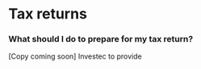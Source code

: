# Tax returns

### What should I do to prepare for my tax return?&#x20;

\[Copy coming soon] Investec to provide
